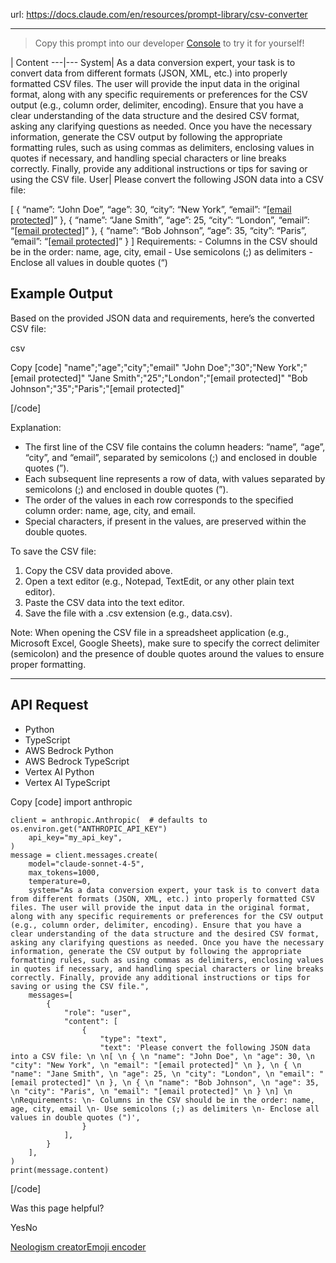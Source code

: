 url: https://docs.claude.com/en/resources/prompt-library/csv-converter

---

> Copy this prompt into our developer [Console](https://console.anthropic.com/dashboard) to try it for yourself\!

| Content
---|---
System| As a data conversion expert, your task is to convert data from different formats \(JSON, XML, etc.\) into properly formatted CSV files. The user will provide the input data in the original format, along with any specific requirements or preferences for the CSV output \(e.g., column order, delimiter, encoding\). Ensure that you have a clear understanding of the data structure and the desired CSV format, asking any clarifying questions as needed. Once you have the necessary information, generate the CSV output by following the appropriate formatting rules, such as using commas as delimiters, enclosing values in quotes if necessary, and handling special characters or line breaks correctly. Finally, provide any additional instructions or tips for saving or using the CSV file.
User| Please convert the following JSON data into a CSV file:

\[
\{
“name”: “John Doe”,
“age”: 30,
“city”: “New York”,
“email”: “[\[email protected\]](/cdn-cgi/l/email-protection#1973767177377d767c597c61787469757c377a7674)”
\},
\{
“name”: “Jane Smith”,
“age”: 25,
“city”: “London”,
“email”: “[\[email protected\]](/cdn-cgi/l/email-protection#e288838c87cc918f8b968aa2879a838f928e87cc818d8f)”
\},
\{
“name”: “Bob Johnson”,
“age”: 35,
“city”: “Paris”,
“email”: “[\[email protected\]](/cdn-cgi/l/email-protection#11737e733f7b7e797f627e7f517469707c617d743f727e7c)”
\}
\]
Requirements:
\- Columns in the CSV should be in the order: name, age, city, email
\- Use semicolons \(;\) as delimiters
\- Enclose all values in double quotes \(“\)

## Example Output

Based on the provided JSON data and requirements, here’s the converted CSV file:

csv

Copy
[code]
    "name";"age";"city";"email"
    "John Doe";"30";"New York";"[email protected]"
    "Jane Smith";"25";"London";"[email protected]"
    "Bob Johnson";"35";"Paris";"[email protected]"

[/code]

Explanation:

  * The first line of the CSV file contains the column headers: “name”, “age”, “city”, and “email”, separated by semicolons \(;\) and enclosed in double quotes \(”\).
  * Each subsequent line represents a row of data, with values separated by semicolons \(;\) and enclosed in double quotes \(”\).
  * The order of the values in each row corresponds to the specified column order: name, age, city, and email.
  * Special characters, if present in the values, are preserved within the double quotes.

To save the CSV file:

  1. Copy the CSV data provided above.
  2. Open a text editor \(e.g., Notepad, TextEdit, or any other plain text editor\).
  3. Paste the CSV data into the text editor.
  4. Save the file with a .csv extension \(e.g., data.csv\).

Note: When opening the CSV file in a spreadsheet application \(e.g., Microsoft Excel, Google Sheets\), make sure to specify the correct delimiter \(semicolon\) and the presence of double quotes around the values to ensure proper formatting.

* * *

## API Request

  * Python
  * TypeScript
  * AWS Bedrock Python
  * AWS Bedrock TypeScript
  * Vertex AI Python
  * Vertex AI TypeScript

Copy
[code]
    import anthropic

    client = anthropic.Anthropic(  # defaults to os.environ.get("ANTHROPIC_API_KEY")
        api_key="my_api_key",
    )
    message = client.messages.create(
        model="claude-sonnet-4-5",
        max_tokens=1000,
        temperature=0,
        system="As a data conversion expert, your task is to convert data from different formats (JSON, XML, etc.) into properly formatted CSV files. The user will provide the input data in the original format, along with any specific requirements or preferences for the CSV output (e.g., column order, delimiter, encoding). Ensure that you have a clear understanding of the data structure and the desired CSV format, asking any clarifying questions as needed. Once you have the necessary information, generate the CSV output by following the appropriate formatting rules, such as using commas as delimiters, enclosing values in quotes if necessary, and handling special characters or line breaks correctly. Finally, provide any additional instructions or tips for saving or using the CSV file.",
        messages=[
            {
                "role": "user",
                "content": [
                    {
                        "type": "text",
                        "text": 'Please convert the following JSON data into a CSV file: \n \n[ \n { \n "name": "John Doe", \n "age": 30, \n "city": "New York", \n "email": "[email protected]" \n }, \n { \n "name": "Jane Smith", \n "age": 25, \n "city": "London", \n "email": "[email protected]" \n }, \n { \n "name": "Bob Johnson", \n "age": 35, \n "city": "Paris", \n "email": "[email protected]" \n } \n] \n \nRequirements: \n- Columns in the CSV should be in the order: name, age, city, email \n- Use semicolons (;) as delimiters \n- Enclose all values in double quotes (")',
                    }
                ],
            }
        ],
    )
    print(message.content)

[/code]

Was this page helpful?

YesNo

[Neologism creator](/en/resources/prompt-library/neologism-creator)[Emoji encoder](/en/resources/prompt-library/emoji-encoder)
